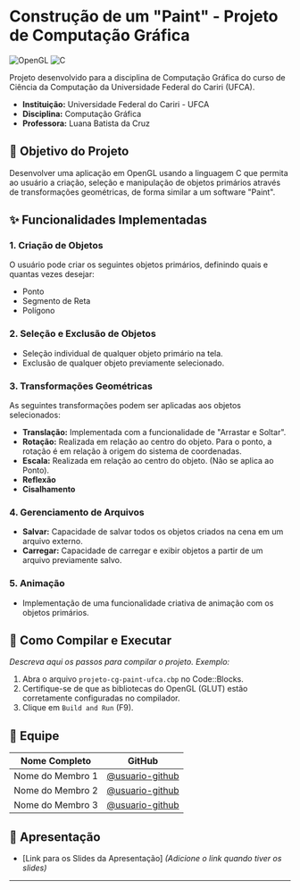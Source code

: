# Construção de um "Paint" - Projeto de Computação Gráfica

![OpenGL](https://img.shields.io/badge/OpenGL-5586A4?style=for-the-badge&logo=opengl)
![C](https://img.shields.io/badge/C-00599C?style=for-the-badge&logo=c)

Projeto desenvolvido para a disciplina de Computação Gráfica do curso de Ciência da Computação da Universidade Federal do Cariri (UFCA).

- **Instituição:** Universidade Federal do Cariri - UFCA
- **Disciplina:** Computação Gráfica
- **Professora:** Luana Batista da Cruz

## 🎯 Objetivo do Projeto

Desenvolver uma aplicação em OpenGL usando a linguagem C que permita ao usuário a criação, seleção e manipulação de objetos primários através de transformações geométricas, de forma similar a um software "Paint".

## ✨ Funcionalidades Implementadas

### 1. Criação de Objetos
O usuário pode criar os seguintes objetos primários, definindo quais e quantas vezes desejar:
- Ponto
- Segmento de Reta
- Polígono

### 2. Seleção e Exclusão de Objetos
- Seleção individual de qualquer objeto primário na tela.
- Exclusão de qualquer objeto previamente selecionado.

### 3. Transformações Geométricas
As seguintes transformações podem ser aplicadas aos objetos selecionados:
- **Translação:** Implementada com a funcionalidade de "Arrastar e Soltar".
- **Rotação:** Realizada em relação ao centro do objeto. Para o ponto, a rotação é em relação à origem do sistema de coordenadas.
- **Escala:** Realizada em relação ao centro do objeto. (Não se aplica ao Ponto).
- **Reflexão**
- **Cisalhamento**

### 4. Gerenciamento de Arquivos
- **Salvar:** Capacidade de salvar todos os objetos criados na cena em um arquivo externo.
- **Carregar:** Capacidade de carregar e exibir objetos a partir de um arquivo previamente salvo.

### 5. Animação
- Implementação de uma funcionalidade criativa de animação com os objetos primários.

## 🔧 Como Compilar e Executar

*Descreva aqui os passos para compilar o projeto. Exemplo:*
1.  Abra o arquivo `projeto-cg-paint-ufca.cbp` no Code::Blocks.
2.  Certifique-se de que as bibliotecas do OpenGL (GLUT) estão corretamente configuradas no compilador.
3.  Clique em `Build and Run` (F9).

## 👥 Equipe

| Nome Completo | GitHub |
|---|---|
| Nome do Membro 1 | [@usuario-github](https://github.com/usuario-github) |
| Nome do Membro 2 | [@usuario-github](https://github.com/usuario-github) |
| Nome do Membro 3 | [@usuario-github](https://github.com/usuario-github) |

## 📂 Apresentação

- [Link para os Slides da Apresentação] *(Adicione o link quando tiver os slides)*

---